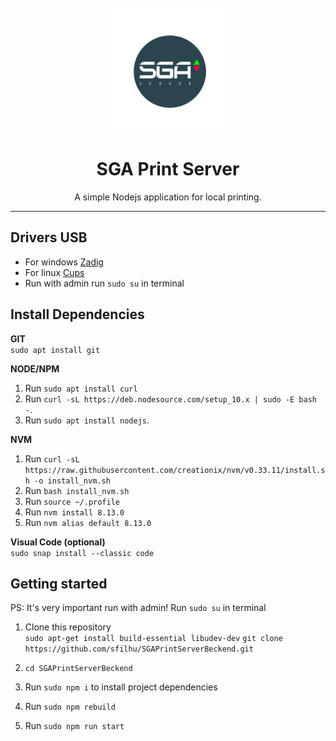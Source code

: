 <h1 align="center">
<br>
  <img src="icon.png" alt="GoBarber" width="200">
<br>
<br>
SGA Print Server
</h1>

<p align="center">A simple Nodejs application for local printing.</p>

<hr>

                                     

## Drivers USB
- For windows [Zadig](https://zadig.akeo.ie/)
- For linux [Cups](https://localhost:631/)
- Run with admin run `sudo su` in terminal


## Install Dependencies

**GIT**<br />
`sudo apt install git`<br />

**NODE/NPM**<br />
1. Run `sudo apt install curl`<br />
2. Run `curl -sL https://deb.nodesource.com/setup_10.x | sudo -E bash -`.<br />
3. Run `sudo apt install nodejs`.<br />

**NVM**<br />
1. Run `curl -sL https://raw.githubusercontent.com/creationix/nvm/v0.33.11/install.sh -o install_nvm.sh`<br />
2. Run `bash install_nvm.sh`<br />
3. Run `source ~/.profile`<br />
4. Run `nvm install 8.13.0`<br />
5. Run `nvm alias default 8.13.0`<br />

**Visual Code (optional)**<br />
`sudo snap install --classic code`<br />


## Getting started

PS: It's very important run with admin! Run `sudo su` in terminal

1. Clone this repository<br />
`sudo apt-get install build-essential libudev-dev`
`git clone https://github.com/sfilhu/SGAPrintServerBeckend.git`<br />
2. `cd SGAPrintServerBeckend`<br />

3. Run `sudo npm i` to install project dependencies<br />
4. Run `sudo npm rebuild`<br />
4. Run `sudo npm run start`<br />